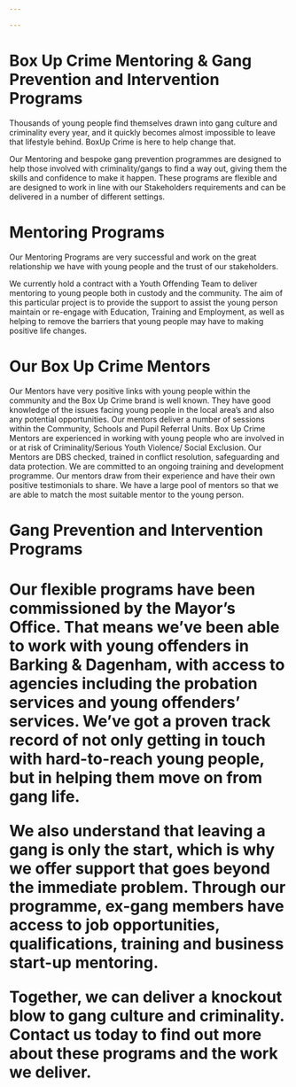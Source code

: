 ```yaml
---

---
```

<h1 class="b">Box Up Crime Mentoring & Gang Prevention and Intervention Programs</h1>

Thousands of young people find themselves drawn into gang culture and criminality every year, and it quickly becomes almost impossible to leave that lifestyle behind. BoxUp Crime is here to help change that.

Our Mentoring and bespoke gang prevention programmes are designed to help those involved with criminality/gangs to find a way out, giving them the skills and confidence to make it happen. These programs are flexible and are designed to work in line with our Stakeholders requirements and can be delivered in a number of different settings.



<h1 class="b">Mentoring Programs</h1>

Our Mentoring Programs are very successful and work on the great relationship we have with young people and the trust of our stakeholders.

We currently hold a contract with a Youth Offending Team to deliver mentoring to young people both in custody and the community. The aim of this particular project is to provide the support to assist the young person maintain or re-engage with Education, Training and Employment, as well as helping to remove the barriers that young people may have to making positive life changes.



<h1 class="b">Our Box Up Crime Mentors </h1>

Our Mentors have very positive links with young people within the community and the Box Up Crime brand is well known. They have good knowledge of the issues facing young people in the local area’s and also any potential opportunities. Our mentors deliver a number of sessions within the Community, Schools and Pupil Referral Units.
Box Up Crime Mentors are experienced in working with young people who are involved in or at risk of Criminality/Serious Youth Violence/ Social Exclusion.
Our Mentors are DBS checked, trained in conflict resolution, safeguarding and data protection. We are committed to an ongoing training and development programme.
Our mentors draw from their experience and have their own positive testimonials to share.
We have a large pool of mentors so that we are able to match the most suitable mentor to the young person.


<h1 class="b">Gang Prevention and Intervention Programs<h1>

Our flexible programs have been commissioned by the Mayor’s Office. That means we’ve been able to work with young offenders in Barking & Dagenham, with access to agencies including the probation services and young offenders’ services. We’ve got a proven track record of not only getting in touch with hard-to-reach young people, but in helping them move on from gang life.

We also understand that leaving a gang is only the start, which is why we offer support that goes beyond the immediate problem. Through our programme, ex-gang members have access to job opportunities, qualifications, training and business start-up mentoring.

Together, we can deliver a knockout blow to gang culture and criminality. Contact us today to find out more about these programs and the work we deliver.
